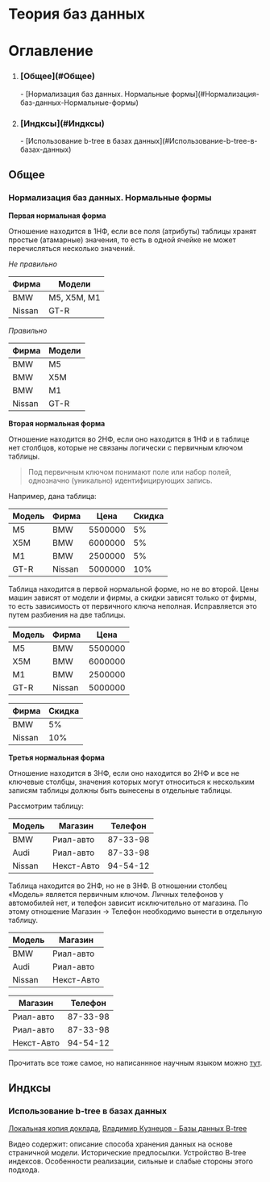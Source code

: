 Теория баз данных 
=================

# Оглавление
1. <h3>[Общее](#Общее)</h3>
    - [Нормализация баз данных. Нормальные формы](#Нормализация-баз-данных-Нормальные-формы)
    
2. <h3>[Индксы](#Индксы)</h3>
    - [Использование b-tree в базах данных](#Использование-b-tree-в-базах-данных)


<a name='Общее'></a>
## Общее

<a name='Нормализация-баз-данных-Нормальные-формы'></a>
### Нормализация баз данных. Нормальные формы

**Первая нормальная форма**

Отношение находится в 1НФ, если все поля (атрибуты) таблицы
хранят простые (атамарные) значения, то есть в одной ячейке не может 
перечисляться несколько значений.

*Не правильно*

Фирма   |   Модели 
--------|-------------
BMW     | M5, X5M, M1
Nissan  | GT-R


*Правильно*

Фирма   |   Модели 
--------|-----------
BMW     | M5
BMW     | X5M
BMW     | M1
Nissan  | GT-R


**Вторая нормальная форма**

Отношение находится во 2НФ, если оно находится в 1НФ и в таблице нет 
столбцов, которые не связаны логически с первичным ключом таблицы.

>Под первичным ключом понимают поле или набор полей, однозначно (уникально) 
>идентифицирующих запись.

Например, дана таблица:

Модель | Фирма | Цена    | Скидка
-------|-------|---------|--------
M5     | BMW   | 5500000 | 5%
X5M    | BMW   | 6000000 | 5%
M1     | BMW   | 2500000 | 5%
GT-R   | Nissan| 5000000 | 10%

Таблица находится в первой нормальной форме, но не во второй. Цены машин 
зависят от модели и фирмы, а скидки зависят только от фирмы, то есть 
зависимость от первичного ключа неполная. Исправляется это путем разбиения 
на две таблицы.

Модель | Фирма | Цена    
-------|-------|---------
M5     | BMW   | 5500000 
X5M    | BMW   | 6000000 
M1     | BMW   | 2500000 
GT-R   | Nissan| 5000000


Фирма  | Скидка    
-------|--------
BMW    | 5% 
Nissan | 10%
 
 
**Третья нормальная форма** 

Отношение находится в 3НФ, если оно находится во 2НФ и все не ключевые столбцы,
значения которых могут относиться к нескольким записям таблицы должны быть
вынесены в отдельные таблицы.

Рассмотрим таблицу:

Модель | Магазин    | Телефон
-------|------------|---------
BMW    | Риал-авто  | 87-33-98
Audi   | Риал-авто  | 87-33-98
Nissan | Некст-Авто | 94-54-12

Таблица находится во 2НФ, но не в 3НФ.
В отношении столбец «Модель» является первичным ключом. Личных телефонов у 
автомобилей нет, и телефон зависит исключительно от магазина. По этому 
отношение Магазин -> Телефон необходимо вынести в отдельную таблицу.

Модель | Магазин    
-------|------------
BMW    | Риал-авто  
Audi   | Риал-авто  
Nissan | Некст-Авто 


Магазин    | Телефон
-----------|---------
Риал-авто  | 87-33-98
Риал-авто  | 87-33-98
Некст-Авто | 94-54-12


Прочитать все тоже самое, но написаннное научным языком 
можно [тут](https://habr.com/post/254773/).


<a name='Индксы'></a>
## Индксы

<a name='Использование-b-tree-в-базах-данных'></a>
### Использование b-tree в базах данных

[Локальная копия доклада](https://cloud.mail.ru/public/531a/2ZfQBdbiL), [Владимир Кузнецов - Базы данных B-tree](https://www.youtube.com/watch?v=TdtulzNC9iE)

Видео содержит: описание способа хранения данных на основе страничной модели. 
Исторические предпосылки. Устройство B-tree  индексов. Особенности реализации, 
сильные и слабые стороны этого подхода.

